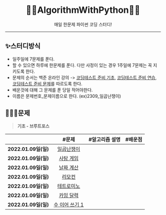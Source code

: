 <div align="center">
  <h1>💪🏻AlgorithmWithPython💪🏻</h1>
  <p>매일 한문제 파이썬 코딩 스터디!</p>
</div>

---
## ✨스터디방식

- 일주일에 7문제를 푼다.
- 할 수 있으면 하루에 한문제를 푼다. 다만 사정이 있는 경우 1주일에 7문제는 꼭 지키도록 한다.
- 문제의 순서는 백준 온라인 강의 -> [코딩테스트 준비 기초](https://code.plus/course/51), [코딩테스트 준비 연습](https://code.plus/course/52), [코딩테스트 준비 문제](https://code.plus/course/53)를 따르도록 한다. 
- 배운것에 대해 그 문제를 푼 당일 적어야한다. 
- 이름은 문제번호_문제이름으로 한다. (ex)2309_일곱난쟁이)

## 👩🏻‍💻문제

> **기초 - 브루트포스**

  
|                      |                                      #문제                                       |                                     #알고리즘 설명                                      |                                        #배운점                                        |
| :------------------: | :---------------------------------------------------------------------------: | :-------------------------------------------------------------------------: | :------------------------------------------------------------------------------: |
| **2022.01.09일(일)** |    [일곱난쟁이](https://www.acmicpc.net/problem/2309)    |    |   |
| **2022.01.09일(일)** |    [사탕 게임](https://www.acmicpc.net/problem/3085)    |    |   |
| **2022.01.09일(일)** |    [날짜 계산](https://www.acmicpc.net/problem/1476)    |    |   |
| **2022.01.09일(일)** |    [리모컨](https://www.acmicpc.net/problem/1107)    |    |   |
| **2022.01.09일(일)** |    [테트로미노](https://www.acmicpc.net/problem/14500)    |    |   |
| **2022.01.09일(일)** |    [카잉 달력](https://www.acmicpc.net/problem/6064)    |    |   |
| **2022.01.09일(일)** |    [수 이어 쓰기 1](https://www.acmicpc.net/problem/1748)    |    |   |


